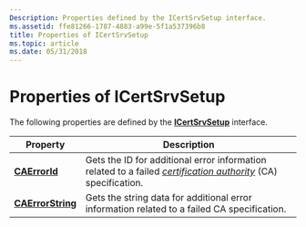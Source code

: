 ```yaml
---
Description: Properties defined by the ICertSrvSetup interface.
ms.assetid: ffe81266-1787-4883-a99e-5f1a537396b8
title: Properties of ICertSrvSetup
ms.topic: article
ms.date: 05/31/2018
---
```


# Properties of ICertSrvSetup

The following properties are defined by the [**ICertSrvSetup**](/windows/desktop/api/Casetup/nn-casetup-icertsrvsetup) interface.



| Property                                             | Description                                                                                                                                                                                                  |
|------------------------------------------------------|--------------------------------------------------------------------------------------------------------------------------------------------------------------------------------------------------------------|
| [**CAErrorId**](/windows/desktop/api/Casetup/nf-casetup-icertsrvsetup-get_caerrorid)         | Gets the ID for additional error information related to a failed [*certification authority*](https://msdn.microsoft.com/library/ms721572(v=VS.85).aspx) (CA) specification. |
| [**CAErrorString**](/windows/desktop/api/Casetup/nf-casetup-icertsrvsetup-get_caerrorstring) | Gets the string data for additional error information related to a failed CA specification.                                                                                                                  |



 

 

 



